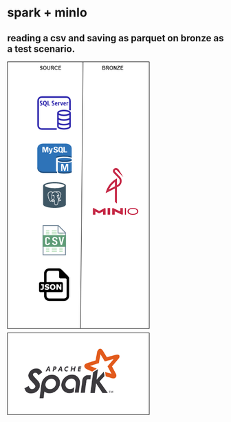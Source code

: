 # spark + minIo

## reading a csv and saving as parquet on bronze as a test scenario.


![Screenshot](Spark+Minio.png)



